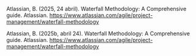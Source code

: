 Atlassian, B. (2025, 24 abril). Waterfall Methodology: A Comprehensive guide. Atlassian. https://www.atlassian.com/agile/project-management/waterfall-methodology

Atlassian, B. (2025b, abril 24). Waterfall Methodology: A Comprehensive guide. Atlassian. https://www.atlassian.com/agile/project-management/waterfall-methodology
